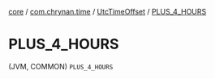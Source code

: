 [core](../../index.md) / [com.chrynan.time](../index.md) / [UtcTimeOffset](index.md) / [PLUS_4_HOURS](./-p-l-u-s_4_-h-o-u-r-s.md)

# PLUS_4_HOURS

(JVM, COMMON) `PLUS_4_HOURS`